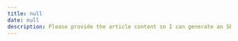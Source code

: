 ```yaml
---
title: null
date: null
description: Please provide the article content so I can generate an SEO description for you.
---
```



